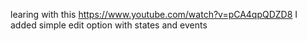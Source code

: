 learing with this https://www.youtube.com/watch?v=pCA4qpQDZD8
I added simple edit option with states and events
